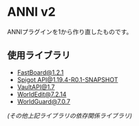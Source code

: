 # ANNI v2
ANNIプラグインを1から作り直したものです。

## 使用ライブラリ
* [FastBoard@1.2.1](https://github.com/MrMicky-FR/FastBoard)
* [Spigot API@1.19.4-R0.1-SNAPSHOT](https://www.spigotmc.org/threads/spigot-bungeecord-1-19-4.596508/)
* [VaultAPI@1.7](https://github.com/MilkBowl/VaultAPI)
* [WorldEdit@7.2.14](https://github.com/EngineHub/WorldEdit)
* [WorldGuard@7.0.7](https://github.com/EngineHub/WorldGuard)

*(その他上記ライブラリの依存関係ライブラリ)*
